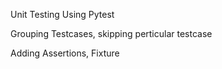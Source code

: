 Unit Testing Using Pytest

Grouping Testcases, skipping perticular testcase

Adding Assertions, Fixture

